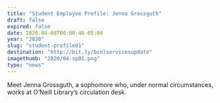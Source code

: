 ```yaml
---
title: "Student Employee Profile: Jenna Grossguth"
draft: false
expired: false
date: 2020-04-08T00:00:46-05:00
year: "2020"
slug: "student-profile01"
destination: "http://bit.ly/bcnlservicesupdate"
imagethumb: "2020/04-sp01.png"
type: "news"
---
```


Meet Jenna Grossguth, a sophomore who, under normal circumstances, works at O’Neill Library’s circulation desk.